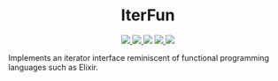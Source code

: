 <h1 align="center">IterFun</h1>

<p align="center">
    <a href="https://github.com/StefanGreve/iterfun/actions?query=workflow%3ACI" title="Continuous Integration" target="_blank">
        <img src="https://github.com/StefanGreve/iterfun/actions/workflows/python-app.yml/badge.svg">
    </a>
    <a href="https://github.com/StefanGreve/iterfun" title="Release Version">
        <img src="https://img.shields.io/pypi/v/iterfun?color=blue&label=Release">
    </a>
    <a title="Supported Python Versions">
        <img src="https://img.shields.io/pypi/pyversions/iterfun">
    </a>
    <a href="https://www.gnu.org/licenses/gpl-3.0.en.html" title="License Information" target="_blank" rel="noopener noreferrer">
        <img src="https://img.shields.io/badge/License-MIT-blue.svg">
    </a>
    <a title="Downloads per Month">
        <img src="https://img.shields.io/pypi/dm/iterfun">
    </a>
</p>

Implements an iterator interface reminiscent of functional programming languages
such as Elixir.
